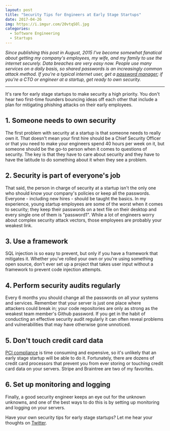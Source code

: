```yaml
---
layout: post
title: "Security Tips for Engineers at Early Stage Startups"
date: 2017-04-26
img: https://i.imgur.com/20vtqSOl.jpg
categories:
  - Software Engineering
  - Startups
---
```

*Since publishing this post in August, 2015 I've become somewhat fanatical about getting my company's employees, my wife, and my family to use the internet securely. Data breaches are very easy now. People use many services on a daily basis, so shared passwords is an increasingly common attack method. If you're a typical internet user, get a [password manager](https://en.wikipedia.org/wiki/Password_manager); if you're a CTO or engineer at a startup, get ready to own security.*

-----

It's rare for early stage startups to make security a high priority. You don't hear two first-time founders bouncing ideas off each other that include a plan for mitigating phishing attacks on their early employees.

## 1. Someone needs to own security

The first problem with security at a startup is that someone needs to really own it. That doesn't mean your first hire should be a Chief Security Officer or that you need to make your engineers spend 40 hours per week on it, but someone should be the go-to person when it comes to questions of security. The key is that they have to care about security and they have to have the latitude to do something about it when they see a problem.

## 2. Security is part of everyone's job

That said, the person in charge of security at a startup isn't the only one who should know your company's policies or keep all the passwords. Everyone - including new hires - should be taught the basics. In my experience, young startup employees are some of the worst when it comes to security; they keep their passwords on a text file on their desktop and every single one of them is "password1". While a lot of engineers worry about complex security attack vectors, those employees are probably your weakest link.

## 3. Use a framework

SQL injection is so easy to prevent, but only if you have a framework that mitigates it. Whether you've rolled your own or you're using something open source, don't ever set up a project that takes user input without a framework to prevent code injection attempts.

## 4. Perform security audits regularly

Every 6 months you should change all the passwords on all your systems and services. Remember that your server is just one place where attackers could break in; your code repositories are only as strong as the weakest team member's Github password. If you get in the habit of conducting an effective security audit regularly it can often reveal problems and vulnerabilities that may have otherwise gone unnoticed.

## 5. Don't touch credit card data

[PCI compliance](https://www.pcisecuritystandards.org/merchants/how_to_be_compliant.php) is time consuming and expensive, so it's unlikely that an early stage startup will be able to do it. Fortunately, there are dozens of credit card processors that prevent you from ever storing or touching credit card data on your servers. Stripe and Braintree are two of my favorites.

## 6. Set up monitoring and logging

Finally, a good security engineer keeps an eye out for the unknown unknowns, and one of the best ways to do this is by setting up monitoring and logging on your servers.

Have your own security tips for early stage startups? Let me hear your thoughts on [Twitter](http://www.twitter.com/karllhughes).
